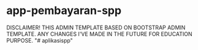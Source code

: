 # app-pembayaran-spp

DISCLAIMER!
THIS ADMIN TEMPLATE BASED ON BOOTSTRAP ADMIN TEMPLATE. ANY CHANGES I'VE MADE IN THE FUTURE FOR EDUCATION PURPOSE.
"# aplikasispp" 
